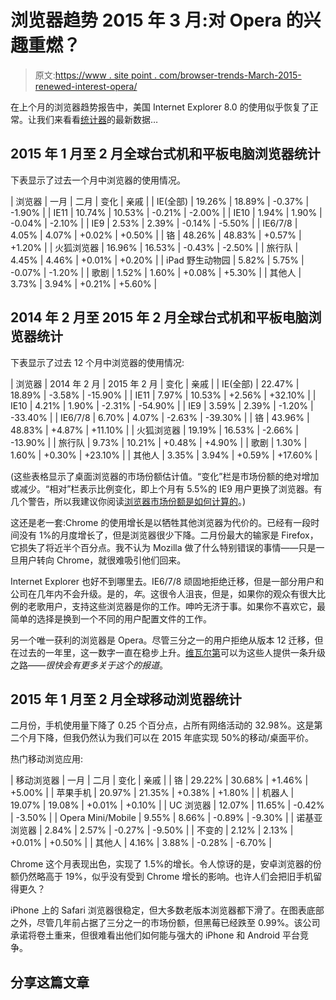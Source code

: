 # 浏览器趋势 2015 年 3 月:对 Opera 的兴趣重燃？

> 原文:[https://www . site point . com/browser-trends-March-2015-renewed-interest-opera/](https://www.sitepoint.com/browser-trends-march-2015-renewed-interest-opera/)

在上个月的浏览器趋势报告中，美国 Internet Explorer 8.0 的使用似乎恢复了正常。让我们来看看[统计器](https://gs.statcounter.com/#browser-ww-monthly-201403-201502)的最新数据…

## 2015 年 1 月至 2 月全球台式机和平板电脑浏览器统计

下表显示了过去一个月中浏览器的使用情况。

| 浏览器 | 一月 | 二月 | 变化 | 亲戚 |
| IE(全部) | 19.26% | 18.89% | -0.37% | -1.90% |
| IE11 | 10.74% | 10.53% | -0.21% | -2.00% |
| IE10 | 1.94% | 1.90% | -0.04% | -2.10% |
| IE9 | 2.53% | 2.39% | -0.14% | -5.50% |
| IE6/7/8 | 4.05% | 4.07% | +0.02% | +0.50% |
| 铬 | 48.26% | 48.83% | +0.57% | +1.20% |
| 火狐浏览器 | 16.96% | 16.53% | -0.43% | -2.50% |
| 旅行队 | 4.45% | 4.46% | +0.01% | +0.20% |
| iPad 野生动物园 | 5.82% | 5.75% | -0.07% | -1.20% |
| 歌剧 | 1.52% | 1.60% | +0.08% | +5.30% |
| 其他人 | 3.73% | 3.94% | +0.21% | +5.60% |

## 2014 年 2 月至 2015 年 2 月全球台式机和平板电脑浏览器统计

下表显示了过去 12 个月中浏览器的使用情况:

| 浏览器 | 2014 年 2 月 | 2015 年 2 月 | 变化 | 亲戚 |
| IE(全部) | 22.47% | 18.89% | -3.58% | -15.90% |
| IE11 | 7.97% | 10.53% | +2.56% | +32.10% |
| IE10 | 4.21% | 1.90% | -2.31% | -54.90% |
| IE9 | 3.59% | 2.39% | -1.20% | -33.40% |
| IE6/7/8 | 6.70% | 4.07% | -2.63% | -39.30% |
| 铬 | 43.96% | 48.83% | +4.87% | +11.10% |
| 火狐浏览器 | 19.19% | 16.53% | -2.66% | -13.90% |
| 旅行队 | 9.73% | 10.21% | +0.48% | +4.90% |
| 歌剧 | 1.30% | 1.60% | +0.30% | +23.10% |
| 其他人 | 3.35% | 3.94% | +0.59% | +17.60% |

(这些表格显示了桌面浏览器的市场份额估计值。“变化”栏是市场份额的绝对增加或减少。“相对”栏表示比例变化，即上个月有 5.5%的 IE9 用户更换了浏览器。有几个警告，所以我建议你阅读[浏览器市场份额是如何计算的](/how-browser-market-share-is-calculated)。)

这还是老一套:Chrome 的使用增长是以牺牲其他浏览器为代价的。已经有一段时间没有 1%的月度增长了，但是浏览器很少下降。二月份最大的输家是 Firefox，它损失了将近半个百分点。我不认为 Mozilla 做了什么特别错误的事情——只是一旦用户转向 Chrome，就很难吸引他们回来。

Internet Explorer 也好不到哪里去。IE6/7/8 顽固地拒绝迁移，但是一部分用户和公司在几年内不会升级。是的，*年*。这很令人沮丧，但是，如果你的观众有很大比例的老歌用户，支持这些浏览器是你的工作。呻吟无济于事。如果你不喜欢它，最简单的选择是换到一个不同的用户配置文件的工作。

另一个唯一获利的浏览器是 Opera。尽管三分之一的用户拒绝从版本 12 迁移，但在过去的一年里，这一数字一直在稳步上升。[维瓦尔第](https://vivaldi.com/)可以为这些人提供一条升级之路——*很快会有更多关于这个的报道*。

## 2015 年 1 月至 2 月全球移动浏览器统计

二月份，手机使用量下降了 0.25 个百分点，占所有网络活动的 32.98%。这是第二个月下降，但我仍然认为我们可以在 2015 年底实现 50%的移动/桌面平价。

热门移动浏览应用:

| 移动浏览器 | 一月 | 二月 | 变化 | 亲戚 |
| 铬 | 29.22% | 30.68% | +1.46% | +5.00% |
| 苹果手机 | 20.97% | 21.35% | +0.38% | +1.80% |
| 机器人 | 19.07% | 19.08% | +0.01% | +0.10% |
| UC 浏览器 | 12.07% | 11.65% | -0.42% | -3.50% |
| Opera Mini/Mobile | 9.55% | 8.66% | -0.89% | -9.30% |
| 诺基亚浏览器 | 2.84% | 2.57% | -0.27% | -9.50% |
| 不变的 | 2.12% | 2.13% | +0.01% | +0.50% |
| 其他人 | 4.16% | 3.88% | -0.28% | -6.70% |

Chrome 这个月表现出色，实现了 1.5%的增长。令人惊讶的是，安卓浏览器的份额仍然略高于 19%，似乎没有受到 Chrome 增长的影响。也许人们会把旧手机留得更久？

iPhone 上的 Safari 浏览器很稳定，但大多数老版本浏览器都下滑了。在图表底部之外，尽管几年前占据了三分之一的市场份额，但黑莓已经跌至 0.99%。该公司承诺将卷土重来，但很难看出他们如何能与强大的 iPhone 和 Android 平台竞争。

## 分享这篇文章